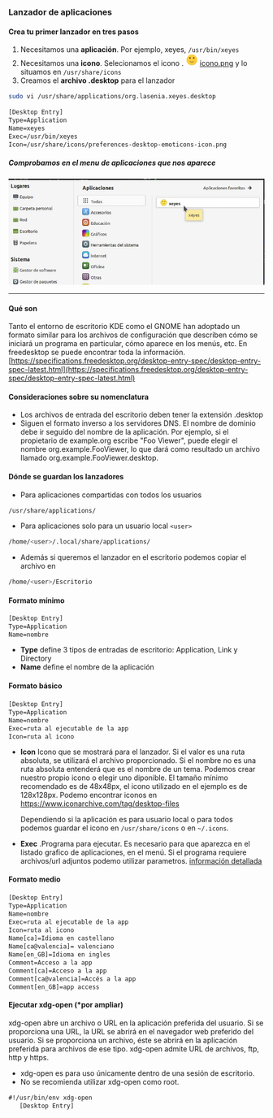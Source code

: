 ### Lanzador de aplicaciones

#### Crea tu primer lanzador en tres pasos


1. Necesitamos una **aplicación**. Por ejemplo, xeyes, `/usr/bin/xeyes`
2. Necesitamos una **icono**. Selecionamos el icono . <img src="preferences-desktop-emoticons-icon.png" width="24px" heith="24px"/> [icono.png](preferences-desktop-emoticons-icon.png) y lo situamos en `/usr/share/icons`
3. Creamos el **archivo .desktop** para el lanzador
```sh
sudo vi /usr/share/applications/org.lasenia.xeyes.desktop
```

```
[Desktop Entry]
Type=Application
Name=xeyes
Exec=/usr/bin/xeyes
Icon=/usr/share/icons/preferences-desktop-emoticons-icon.png
```

##### Comprobamos en el menu de aplicaciones que nos aparece

![Menú de las aplicaiones](menu_apps.png)




---

#### Qué son

Tanto el entorno de escritorio KDE como el GNOME han adoptado un formato similar para los archivos de configuración que describen cómo se iniciará un programa en particular, cómo aparece en los menús, etc.
En freedesktop se puede encontrar toda la información. [https://specifications.freedesktop.org/desktop-entry-spec/desktop-entry-spec-latest.html](https://specifications.freedesktop.org/desktop-entry-spec/desktop-entry-spec-latest.html)

#### Consideraciones sobre su nomenclatura

* Los archivos de entrada del escritorio deben tener la extensión .desktop
* Siguen el formato inverso a los servidores DNS. El nombre de dominio debe ir seguido del nombre de la aplicación. Por ejemplo, si el propietario de example.org escribe "Foo Viewer", puede elegir el nombre org.example.FooViewer, lo que dará como resultado un archivo llamado org.example.FooViewer.desktop.

#### Dónde se guardan los lanzadores

* Para aplicaciones compartidas con todos los usuarios

```sh
/usr/share/applications/
```

* Para aplicaciones solo para un usuario local `<user>`

```sh
/home/<user>/.local/share/applications/
```

* Además si queremos el lanzador en el escritorio podemos copiar el archivo en

```sh
/home/<user>/Escritorio
```

#### Formato mínimo
    [Desktop Entry]
    Type=Application
    Name=nombre

* **Type** define 3 tipos de entradas de escritorio: Application, Link y Directory
* **Name** define el nombre de la aplicación

#### Formato básico

    [Desktop Entry]
    Type=Application
    Name=nombre
    Exec=ruta al ejecutable de la app
    Icon=ruta al icono

* **Icon** Icono que se mostrará para el lanzador. Si el valor es una ruta absoluta, se utilizará el archivo proporcionado. Si el nombre no es una ruta absoluta entenderá que es el nombre de un tema.
  Podemos crear nuestro propio icono o elegir uno diponible. El tamaño mínimo recomendado es de 48x48px, el icono utilizado en el ejemplo es de 128x128px. Podemo encontrar iconos en https://www.iconarchive.com/tag/desktop-files

  Dependiendo si la aplicación es para usuario local o para todos podemos guardar el icono en `/usr/share/icons` o en `~/.icons`.
* **Exec** .Programa para ejecutar. Es necesario para que aparezca en el listado grafico de aplicaciones, en el menú. Si el programa requiere archivos/url adjuntos podemo utilizar parametros. [información detallada](https://specifications.freedesktop.org/desktop-entry-spec/latest/ar01s07.html)

#### Formato medio

    [Desktop Entry]
    Type=Application
    Name=nombre
    Exec=ruta al ejecutable de la app
    Icon=ruta al icono
    Name[ca]=Idioma en castellano
    Name[ca@valencia]= valenciano
    Name[en_GB]=Idioma en ingles
    Comment=Acceso a la app
    Comment[ca]=Acceso a la app
    Comment[ca@valencia]=Accés a la app
    Comment[en_GB]=app access 

#### Ejecutar xdg-open (*por ampliar)

xdg-open abre un archivo o URL en la aplicación preferida del usuario. Si se proporciona una URL, la URL se abrirá en el navegador web preferido del usuario. Si se proporciona un archivo, éste se abrirá en la aplicación preferida para archivos de ese tipo. xdg-open admite URL de archivos, ftp, http y https.

* xdg-open es para uso únicamente dentro de una sesión de escritorio.
* No se recomienda utilizar xdg-open como root.

```
#!/usr/bin/env xdg-open
   [Desktop Entry]
```
